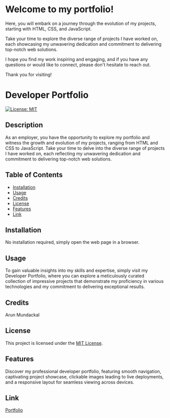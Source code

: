 # Welcome to my portfolio!

Here, you will embark on a journey through the evolution of my projects, starting with HTML, CSS, and JavaScript. 

Take your time to explore the diverse range of projects I have worked on, each showcasing my unwavering dedication and commitment to delivering top-notch web solutions.

I hope you find my work inspiring and engaging, and if you have any questions or would like to connect, please don't hesitate to reach out.

Thank you for visiting!

# Developer Portfolio

[![License: MIT](https://img.shields.io/badge/License-MIT-yellow.svg)](https://opensource.org/licenses/MIT)

## Description

As an employer, you have the opportunity to explore my portfolio and witness the growth and evolution of my projects, ranging from HTML and CSS to JavaScript. Take your time to delve into the diverse range of projects I have worked on, each reflecting my unwavering dedication and commitment to delivering top-notch web solutions.

## Table of Contents

- [Installation](#installation)
- [Usage](#usage)
- [Credits](#credits)
- [License](#license)
- [Features](#features)
- [Link](#link)

## Installation

No installation required, simply open the web page in a browser.

## Usage

To gain valuable insights into my skills and expertise, simply visit my Developer Portfolio, where you can explore a meticulously curated collection of impressive projects that demonstrate my proficiency in various technologies and my commitment to delivering exceptional results.

## Credits

Arun Mundackal

## License

This project is licensed under the [MIT License](https://opensource.org/licenses/MIT).

## Features

Discover my professional developer portfolio, featuring smooth navigation, captivating project showcase, clickable images leading to live deployments, and a responsive layout for seamless viewing across devices.

## Link
[Portfolio](https://genjutsyou.github.io/Portfolio-Arun/)
